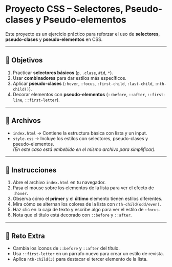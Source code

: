 # Proyecto CSS – Selectores, Pseudo-clases y Pseudo-elementos

Este proyecto es un ejercicio práctico para reforzar el uso de **selectores**, **pseudo-clases** y **pseudo-elementos** en CSS.

---

## 🚀 Objetivos
1. Practicar **selectores básicos** (`p`, `.clase`, `#id`, `*`).
2. Usar **combinadores** para dar estilos más específicos.
3. Aplicar **pseudo-clases** (`:hover`, `:focus`, `:first-child`, `:last-child`, `:nth-child()`).
4. Decorar elementos con **pseudo-elementos** (`::before`, `::after`, `::first-line`, `::first-letter`).

---

## 📂 Archivos
- `index.html` → Contiene la estructura básica con lista y un input.
- `style.css` → Incluye los estilos con selectores, pseudo-clases y pseudo-elementos.  
  *(En este caso está embebido en el mismo archivo para simplificar).*

---

## 📝 Instrucciones
1. Abre el archivo `index.html` en tu navegador.
2. Pasa el mouse sobre los elementos de la lista para ver el efecto de `:hover`.
3. Observa cómo el **primer** y el **último** elemento tienen estilos diferentes.
4. Mira cómo se alternan los colores de la lista con `nth-child(odd/even)`.
5. Haz clic en la caja de texto y escribe algo para ver el estilo de `:focus`.
6. Nota que el título está decorado con `::before` y `::after`.

---

## 🎯 Reto Extra
- Cambia los íconos de `::before` y `::after` del título.
- Usa `::first-letter` en un párrafo nuevo para crear un estilo de revista.
- Aplica `nth-child(3)` para destacar el tercer elemento de la lista.
